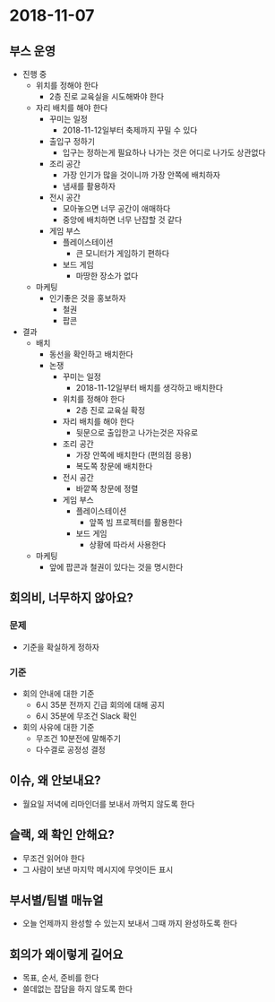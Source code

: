 # 2018-11-07

## 부스 운영

- 진행 중
  - 위치를 정해야 한다
    - 2층 진로 교육실을 시도해봐야 한다
  - 자리 배치를 해야 한다
    - 꾸미는 일정
      - 2018-11-12일부터 축제까지 꾸밀 수 있다
    - 출입구 정하기
      - 입구는 정하는게 필요하나 나가는 것은 어디로 나가도 상관없다
    - 조리 공간
      - 가장 인기가 많을 것이니까 가장 안쪽에 배치하자
      - 냄새를 활용하자
    - 전시 공간
      - 모아놓으면 너무 공간이 애매하다
      - 중앙에 배치하면 너무 난잡할 것 같다
    - 게임 부스
      - 플레이스테이션
        - 큰 모니터가 게임하기 편하다
      - 보드 게임
        - 마땅한 장소가 없다
  - 마케팅
    - 인기좋은 것을 홍보하자
      - 철권
      - 팝콘
- 결과
  - 배치
    - 동선을 확인하고 배치한다
    - 논쟁
      - 꾸미는 일정
        - 2018-11-12일부터 배치를 생각하고 배치한다
      - 위치를 정해야 한다
        - 2층 진로 교육실 확정
      - 자리 배치를 해야 한다
        - 뒷문으로 출입한고 나가는것은 자유로
      - 조리 공간
        - 가장 안쪽에 배치한다 (편의점 응용)
        - 복도쪽 창문에 배치한다
      - 전시 공간
        - 바깥쪽 창문에 정렬
      - 게임 부스
        - 플레이스테이션
          - 앞쪽 빔 프로젝터를 활용한다
        - 보드 게임
          - 상황에 따라서 사용한다
  - 마케팅
    - 앞에 팝콘과 철권이 있다는 것을 명시한다

## 회의비, 너무하지 않아요?

### 문제
- 기준을 확실하게 정하자

### 기준
- 회의 안내에 대한 기준
  - 6시 35분 전까지 긴급 회의에 대해 공지
  - 6시 35분에 무조건 Slack 확인
- 회의 사유에 대한 기준
  - 무조건 10분전에 말해주기
  - 다수결로 공정성 결정

## 이슈, 왜 안보내요?

- 월요일 저녁에 리마인더를 보내서 까먹지 않도록 한다

## 슬랙, 왜 확인 안해요?

- 무조건 읽어야 한다
- 그 사람이 보낸 마지막 메시지에 무엇이든 표시

## 부서별/팀별 매뉴얼

- 오늘 언제까지 완성할 수 있는지 보내서 그때 까지 완성하도록 한다

## 회의가 왜이렇게 길어요

- 목표, 순서, 준비를 한다
- 쓸데없는 잡담을 하지 않도록 한다
